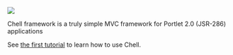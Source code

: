 ![](http://dl.dropbox.com/u/3121809/Chell-little.png)

Chell framework is a truly simple MVC framework for Portlet 2.0 (JSR-286) applications

See [the first tutorial](https://github.com/Serli/Chell/wiki/QuickStart) to learn how to use Chell.